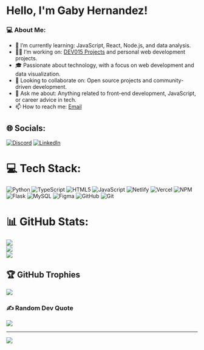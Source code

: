 
# Hello, I'm Gaby Hernandez!
### 💻 About Me:

- 🌱 I’m currently learning: JavaScript, React, Node.js, and data analysis.
- 👩‍💻 I’m working on: [DEV015 Projects](#) and personal web development projects.
- 🎓 Passionate about technology, with a focus on web development and data visualization.
- 🔭 Looking to collaborate on: Open source projects and community-driven development.
- 💬 Ask me about: Anything related to front-end development, JavaScript, or career advice in tech.
- 📫 How to reach me: [Email](gaby7922@gmail.com)

## 🌐 Socials:
[![Discord](https://img.shields.io/badge/Discord-%237289DA.svg?logo=discord&logoColor=white)](https://discord.gg/gaby79224087)
[![LinkedIn](https://img.shields.io/badge/LinkedIn-%230077B5.svg?logo=linkedin&logoColor=white)](https://www.linkedin.com/in/gabyhhernandezdesarrolador/)

# 💻 Tech Stack:
![Python](https://img.shields.io/badge/python-3670A0?style=for-the-badge&logo=python&logoColor=ffdd54) ![TypeScript](https://img.shields.io/badge/typescript-%23007ACC.svg?style=for-the-badge&logo=typescript&logoColor=white) ![HTML5](https://img.shields.io/badge/html5-%23E34F26.svg?style=for-the-badge&logo=html5&logoColor=white) ![JavaScript](https://img.shields.io/badge/javascript-%23323330.svg?style=for-the-badge&logo=javascript&logoColor=%23F7DF1E) ![Netlify](https://img.shields.io/badge/netlify-%23000000.svg?style=for-the-badge&logo=netlify&logoColor=#00C7B7) ![Vercel](https://img.shields.io/badge/vercel-%23000000.svg?style=for-the-badge&logo=vercel&logoColor=white) ![NPM](https://img.shields.io/badge/NPM-%23CB3837.svg?style=for-the-badge&logo=npm&logoColor=white) ![Flask](https://img.shields.io/badge/flask-%23000.svg?style=for-the-badge&logo=flask&logoColor=white) ![MySQL](https://img.shields.io/badge/mysql-4479A1.svg?style=for-the-badge&logo=mysql&logoColor=white) ![Figma](https://img.shields.io/badge/figma-%23F24E1E.svg?style=for-the-badge&logo=figma&logoColor=white) ![GitHub](https://img.shields.io/badge/github-%23121011.svg?style=for-the-badge&logo=github&logoColor=white) ![Git](https://img.shields.io/badge/git-%23F05033.svg?style=for-the-badge&logo=git&logoColor=white)
# 📊 GitHub Stats:
![](https://github-readme-stats.vercel.app/api?username=gaby7922&theme=material-palenight&hide_border=false&include_all_commits=false&count_private=false)<br/>
![](https://github-readme-streak-stats.herokuapp.com/?user=gaby7922&theme=material-palenight&hide_border=false)<br/>
![](https://github-readme-stats.vercel.app/api/top-langs/?username=gaby7922&theme=material-palenight&hide_border=false&include_all_commits=false&count_private=false&layout=compact)

## 🏆 GitHub Trophies
![](https://github-profile-trophy.vercel.app/?username=gaby7922&theme=radical&no-frame=false&no-bg=true&margin-w=4)

### ✍️ Random Dev Quote
![](https://quotes-github-readme.vercel.app/api?type=horizontal&theme=radical)

---
[![](https://visitcount.itsvg.in/api?id=gaby7922&icon=0&color=0)](https://visitcount.itsvg.in)

<!-- Proudly created with GPRM ( https://gprm.itsvg.in ) -->
